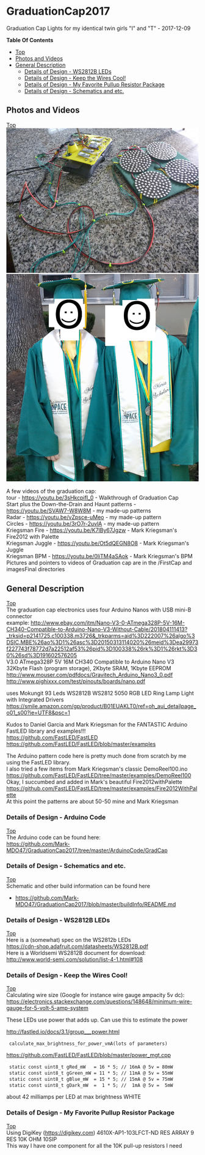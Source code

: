 # GraduationCap2017
Graduation Cap Lights for my identical twin girls "I" and "T" - 2017-12-09<br>

**Table Of Contents**
* [Top](#graduationcap2017 "Top")
* [Photos and Videos](#photos-and-videos "Photos and Videos")
* [General Description](#general-description "General Description")
  * [Details of Design - WS2812B LEDs](#details-of-design-\--ws2812b-leds "Details of Design - WS2812B LEDs")
  * [Details of Design - Keep the Wires Cool!](#details-of-design-\--keep-the-wires-cool "Details of Design - Keep the Wires Cool!")
  * [Details of Design - My Favorite Pullup Resistor Package](#details-of-design-\--my-favorite-pullup-resistor-package "Details of Design - My Favorite Pullup Resistor Package")
  * [Details of Design - Schematics and etc.](#details-of-design-\--schematics-and-etc "Details of Design - Schematics and etc.")

## Photos and Videos
[Top](#graduationcap2017 "Top")<br>
![alt text](https://github.com/Mark-MDO47/GraduationCap2017/blob/master/imagesFinal/IMG_09516_all.png "Finished version of Graduation Cap; batteries inside purses")
![alt text](https://github.com/Mark-MDO47/GraduationCap2017/blob/master/imagesFinal/IMG_09671_CapsBeingUsed.png "Graduation Caps just before use")

A few videos of the graduation cap:<br>
tour - https://youtu.be/3sHkcpifI_0 - Walkthrough of Graduation Cap<br>
Start plus the Down-the-Drain and Haunt patterns - https://youtu.be/SVAW7-W8W8M - my made-up patterns<br>
Radar - https://youtu.be/vZpsce-uMeo - my made-up pattern<br>
Circles - https://youtu.be/3rO7r-2uvlA - my made-up pattern<br>
Kriegsman Fire - https://youtu.be/K7lBy67Jgzw - Mark Kriegsman's Fire2012 with Palette<br>
Kriegsman Juggle - https://youtu.be/Ot5dQEGN8O8 - Mark Kriegsman's Juggle<br>
Kriegsman BPM - https://youtu.be/0liTM4aSAok - Mark Kriegsman's BPM<br>
Pictures and pointers to videos of Graduation cap are in the /FirstCap and imagesFinal directories<br>

## General Description
[Top](#graduationcap2017 "Top")<br>
The graduation cap electronics uses four Arduino Nanos with USB mini-B connector<br>
   example: http://www.ebay.com/itm/Nano-V3-0-ATmega328P-5V-16M-CH340-Compatible-to-Arduino-Nano-V3-Without-Cable/201804111413?_trksid=p2141725.c100338.m3726&_trkparms=aid%3D222007%26algo%3DSIC.MBE%26ao%3D1%26asc%3D20150313114020%26meid%3Dea29973f227743f78772d7a22512af53%26pid%3D100338%26rk%3D1%26rkt%3D30%26sd%3D191602576205<br>
            V3.0 ATmega328P 5V 16M CH340 Compatible to Arduino Nano V3<br>
            32Kbyte Flash (program storage), 2Kbyte SRAM, 1Kbyte EEPROM<br>
            http://www.mouser.com/pdfdocs/Gravitech_Arduino_Nano3_0.pdf<br>
            http://www.pighixxx.com/test/pinouts/boards/nano.pdf<br>

uses Mokungit 93 Leds WS2812B WS2812 5050 RGB LED Ring Lamp Light with Integrated Drivers<br>
  https://smile.amazon.com/gp/product/B01EUAKLT0/ref=oh_aui_detailpage_o01_s00?ie=UTF8&psc=1<br>

Kudos to Daniel Garcia and Mark Kriegsman for the FANTASTIC Arduino FastLED library and examples!!!<br>
  https://github.com/FastLED/FastLED<br>
  https://github.com/FastLED/FastLED/blob/master/examples<br>

The Arduino pattern code here is pretty much done from scratch by me using the FastLED library.<br>
I also tried a few items from Mark Kriegsman's classic DemoReel100.ino https://github.com/FastLED/FastLED/tree/master/examples/DemoReel100<br>
Okay, I succumbed and added in Mark's beautiful Fire2012withPalette https://github.com/FastLED/FastLED/tree/master/examples/Fire2012WithPalette<br>
At this point the patterns are about 50-50 mine and Mark Kriegsman<br>

### Details of Design - Arduino Code
[Top](#graduationcap2017 "Top")<br>
The Arduino code can be found here:<br>
https://github.com/Mark-MDO47/GraduationCap2017/tree/master/ArduinoCode/GradCap

### Details of Design - Schematics and etc.
[Top](#graduationcap2017 "Top")<br>
Schematic and other build information can be found here<br>
* https://github.com/Mark-MDO47/GraduationCap2017/blob/master/buildInfo/README.md

### Details of Design - WS2812B LEDs
[Top](#graduationcap2017 "Top")<br>
Here is a (somewhat) spec on the WS2812b LEDs<br>
  https://cdn-shop.adafruit.com/datasheets/WS2812B.pdf<br>
Here is a Worldsemi WS2812B document for download: <br>
  http://www.world-semi.com/solution/list-4-1.html#108<br>

### Details of Design - Keep the Wires Cool!
[Top](#graduationcap2017 "Top")<br>
Calculating wire size (Google for instance wire gauge ampacity 5v dc):<br>
  https://electronics.stackexchange.com/questions/148648/minimum-wire-gauge-for-5-volt-5-amp-system<br>

These LEDs use power that adds up. Can use this to estimate the power<br>

   http://fastled.io/docs/3.1/group___power.html<br>

     calculate_max_brightness_for_power_vmA(lots of parameters)
     
   https://github.com/FastLED/FastLED/blob/master/power_mgt.cpp<br>

     static const uint8_t gRed_mW   = 16 * 5; // 16mA @ 5v = 80mW
     static const uint8_t gGreen_mW = 11 * 5; // 11mA @ 5v = 55mW
     static const uint8_t gBlue_mW  = 15 * 5; // 15mA @ 5v = 75mW
     static const uint8_t gDark_mW  =  1 * 5; //  1mA @ 5v =  5mW
  
   about 42 milliamps per LED at max brightness WHITE<br>

### Details of Design - My Favorite Pullup Resistor Package
[Top](#graduationcap2017 "Top")<br>
Using DigiKey (https://digikey.com) 4610X-AP1-103LFCT-ND RES ARRAY 9 RES 10K OHM 10SIP<br>
   This way I have one component for all the 10K pull-up resistors I need<br>
